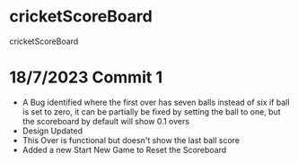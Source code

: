# cricketScoreBoard

cricketScoreBoard

# 18/7/2023 Commit 1

- A Bug identified where the first over has seven balls instead of six if ball is set to zero, it can be partially be fixed by setting the ball to one, but the scoreboard by default will show 0.1 overs
- Design Updated
- This Over is functional but doesn't show the last ball score
- Added a new Start New Game to Reset the Scoreboard
